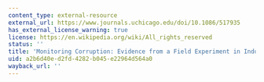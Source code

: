 ```yaml
---
content_type: external-resource
external_url: https://www.journals.uchicago.edu/doi/10.1086/517935
has_external_license_warning: true
license: https://en.wikipedia.org/wiki/All_rights_reserved
status: ''
title: 'Monitoring Corruption: Evidence from a Field Experiment in Indonesia'
uid: a2b6d40e-d2fd-4282-b045-e22964d564a0
wayback_url: ''
---
```

